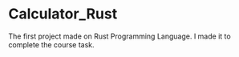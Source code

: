# Calculator_Rust
The first project made on Rust Programming Language. I made it to complete the course task.
